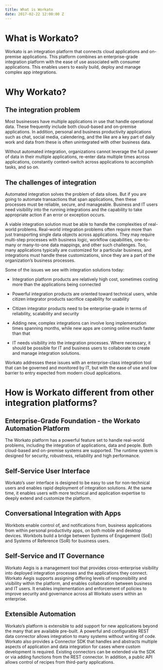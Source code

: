 ```yaml
---
title: What is Workato
date: 2017-02-22 12:00:00 Z
---
```


# What is Workato?
Workato is an integration platform that connects cloud applications and on-premise applications. This platform combines an enterprise-grade integration platform with the ease of use associated with consumer applications. This enables users to easily build, deploy and manage complex app integrations.

# Why Workato?

## The integration problem
Most businesses have multiple applications in use that handle operational data. These frequently include both cloud-based and on-premise applications. In addition, personal and business productivity applications such as chat, social media, calendering, and the like are a key part of daily work and data from these is often unintegrated with other business data.

Without automated integration, organizations cannot leverage the full power of data in their multiple applications, re-enter data multiple times across applications, constantly context-switch across applications to accomplish tasks, and so on.

## The challenges of integration
Automated integration solves the problem of data siloes. But if you are going to automate transactions that span applications, then these processes must be reliable, secure, and manageable. Business and IT users need visibility into the running integrations and the capability to take appropriate action if an error or exception occurs.

A viable integration solution must be able to handle the complexities of real-world problems. Real-world integration problems often require more than just transporting single data objects across applications. They may require multi-step processes with business logic, workflow capabilities, one-to-many or many-to-one data mappings, and other such challenges. Too, many applications typically are customized for a particular business, and integrations must handle these customizations, since they are a part of the organization’s business processes.

Some of the issues we see with integration solutions today:

- Integration platform products are relatively high cost, sometimes costing more than the applications being connected

- Powerful integration products are oriented toward technical users, while citizen integrator products sacrifice capability for usability

- Citizen integrator products need to be enterprise-grade in terms of reliability, scalability and security

- Adding new, complex integrations can involve long implementation times spanning months, while new apps are coming online much faster than that

- IT needs visibility into the integration processes. Where necessary, it should be possible for IT and business users to collaborate to create and manage integration solutions.

Workato addresses these issues with an enterprise-class integration tool that can be governed and monitored by IT, but with the ease of use and low barrier to entry expected from modern cloud applications.

# How is Workato different from other integration platforms?

## Enterprise-Grade Foundation - the Workato Automation Platform
The Workato platform has a powerful feature set to handle real-world problems, including the integration of applications, data and people. Both cloud-based and on-premise systems are supported. The runtime system is designed for security, robustness, reliability and high performance.

## Self-Service User Interface
Workato’s user interface is designed to be easy to use for non-technical users and enables rapid deployment of integration solutions. At the same time, it enables users with more technical and application expertise to deeply extend and customize the platform.

## Conversational Integration with Apps
Workbots enable control of, and notifications from, business applications from within personal productivity apps, on both mobile and desktop devices. Workbots build a bridge between Systems of Engagement (SoE) and Systems of Reference (SoR) for business users.

## Self-Service and IT Governance
Workato Aegis is a management tool that provides cross-enterprise visibility into deployed integration processes and the applications they connect. Workato Aegis supports assigning differing levels of responsibility and visibility within the platform, and enables collaboration between business and IT users. It enables implementation and enforcement of policies to improve security and governance across all Workato users within an enterprise.

## Extensible Automation
Workato’s platform is extensible to add support for new applications beyond the many that are available pre-built. A powerful and configurable REST data connector allows integration to many systems without writing of code. Workato also provides a Connector SDK that handles and abstracts multiple aspects of application and data integration for cases where custom development is required. Existing connectors can be extended via the SDK or via adding functions from the REST connector. In addition, a public API allows control of recipes from third-party applications.